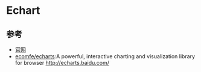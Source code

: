 # Echart


## 参考

* [官网](http://echarts.baidu.com/)
* [ecomfe/echarts](https://github.com/ecomfe/echarts):A powerful, interactive charting and visualization library for browser http://echarts.baidu.com/
